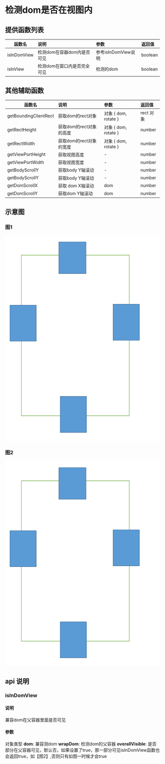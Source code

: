 # 检测dom是否在视图内

## 提供函数列表
| 函数名        | 说明    |  参数  | 返回值|
| --------     | :-----   | :----|:----|
| isInDomView   | 检测dom在容器dom内是否可见      |   参考isInDomView说明   | boolean|
| isInView        | 检测dom在窗口内是否完全可见    |   检测的dom   | boolean|

## 其他辅助函数
| 函数名        | 说明    |  参数  |返回值|
| --------     | :-----   | :---- |:----|
| getBoundingClientRect   |   获取dom的rect对象    | 对象  { dom, rotate }   | rect 对象|
| getRectHeight        |   获取dom的rect对象的高度  |  对象 { dom, rotate }    | number|
| getRectWidth        |   获取dom的rect对象的宽度  |  对象  { dom, rotate }   |number|
| getViewPortHeight        | 获取视图高度    |   -   |number|
| getViewPortWidth        |   获取视图宽度  |    -  |number|
| getBodyScrollY        |   获取body Y轴滚动  |   -   |number|
| getBodyScrollY        |   获取body Y轴滚动  |   -   |number|
| getDomScrollX        |   获取 dom X轴滚动  |    dom  |number|
| getDomScrollY        |  获取dom Y轴滚动   |   dom   |number|


## 示意图

### 图1
![图一](./imgs/img1.png)
### 图2
![图一](./imgs/img1.png)

## api 说明
### isInDomView
#### 说明
兼容dom在父容器里面是否可见
#### 参数
对象类型
**dom**: 兼容测dom
**wrapDom**: 检测dom的父容器
**overallVisible**: 是否部分在父容器可见，默认否，如果设置了true，那一部分可见isInDomView函数也会返回true，如【图2】,否则只有如图一时候才会true






